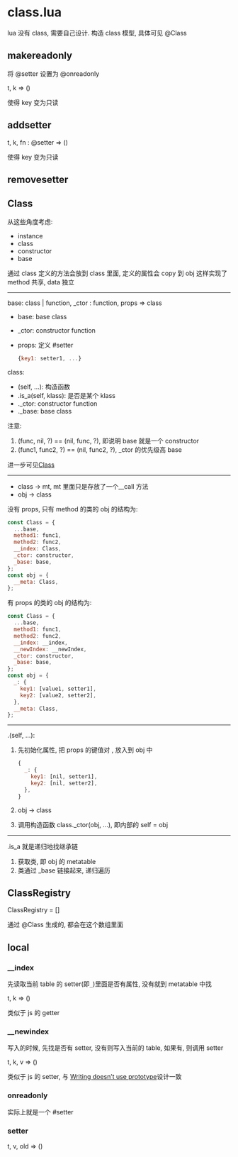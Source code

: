 # class.lua

lua 没有 class, 需要自己设计. 构造 class 模型, 具体可见 @Class

## makereadonly

将 @setter 设置为 @onreadonly

<docs-expose>

t, k => ()

使得 key 变为只读

</docs-expose>

## addsetter

<docs-expose>

t, k, fn : @setter => ()

使得 key 变为只读

</docs-expose>

## removesetter

## Class

从这些角度考虑:

- instance
- class
- constructor
- base

通过 class 定义的方法会放到 class 里面, 定义的属性会 copy 到 obj 这样实现了 method 共享, data 独立

---

<docs-expose>

base: class | function, \_ctor : function, props => class

- base: base class
- \_ctor: constructor function
- props: 定义 #setter

  ```js
  {key1: setter1, ...}
  ```

class:

- (self, ...): 构造函数
- .is_a(self, klass): 是否是某个 klass
- .\_ctor: constructor function
- .\_base: base class

注意:

1. (func, nil, ?) == (nil, func, ?), 即说明 base 就是一个 constructor
2. (func1, func2, ?) == (nil, func2, ?), \_ctor 的优先级高 base

进一步可见[Class](https://atjiu.github.io/dstmod-tutorial/#/class)

</docs-expose>

---

- class -> mt, mt 里面只是存放了一个\_\_call 方法
- obj -> class

没有 props, 只有 method 的类的 obj 的结构为:

```js
const Class = {
  ...base,
  method1: func1,
  method2: func2,
  __index: Class,
  _ctor: constructor,
  _base: base,
};
const obj = {
  __meta: Class,
};
```

有 props 的类的 obj 的结构为:

```js
const Class = {
  ...base,
  method1: func1,
  method2: func2,
  __index: __index,
  __newIndex: __newIndex,
  _ctor: constructor,
  _base: base,
};
const obj = {
  _: {
    key1: [value1, setter1],
    key2: [value2, setter2],
  },
  __meta: Class,
};
```

---

.(self, ...):

1. 先初始化属性, 把 props 的键值对 , 放入到 obj 中

   ```js
   {
     _: {
       key1: [nil, setter1],
       key2: [nil, setter2],
     },
   }
   ```

2. obj -> class
3. 调用构造函数 class.\_ctor(obj, ...), 即内部的 self = obj

---

.is_a 就是递归地找继承链

1. 获取类, 即 obj 的 metatable
2. 类通过 \_base 链接起来, 递归遍历

## ClassRegistry

<docs-expose>

ClassRegistry = []

通过 @Class 生成的, 都会在这个数组里面

</docs-expose>

## local

### \_\_index

先读取当前 table 的 setter(即`_`)里面是否有属性, 没有就到 metatable 中找

<docs-expose>

t, k => ()

类似于 js 的 getter

</docs-expose>

### \_\_newindex

写入的时候, 先找是否有 setter, 没有则写入当前的 table, 如果有, 则调用 setter

<docs-expose>

t, k, v => ()

类似于 js 的 setter, 与 [Writing doesn’t use prototype](https://javascript.info/prototype-inheritance#writing-doesn-t-use-prototype)设计一致

</docs-expose>

### onreadonly

<docs-expose>

实际上就是一个 #setter

</docs-expose>

### setter

<docs-expose>

t, v, old => ()

</docs-expose>
